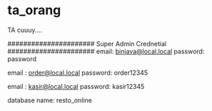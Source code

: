 # ta_orang
TA cuuuy....

######################
Super Admin Crednetial
######################
email: binjava@local.local
password: password

email : order@local.local
password: order12345

email : kasir@local.local
password: kasir12345

database name: resto_online
